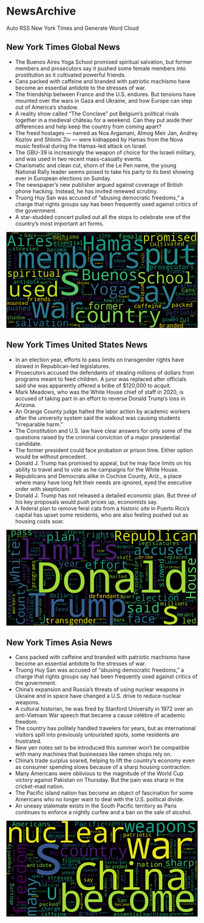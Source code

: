 # NewsArchive
Auto RSS New York Times and Generate Word Cloud

## New York Times Global News
* The Buenos Aires Yoga School promised spiritual salvation, but former members and prosecutors say it pushed some female members into prostitution as it cultivated powerful friends.
* Cans packed with caffeine and branded with patriotic machismo have become an essential antidote to the stresses of war.
* The friendship between France and the U.S. endures. But tensions have mounted over the wars in Gaza and Ukraine, and how Europe can step out of America’s shadow.
* A reality show called “The Conclave” put Belgium’s political rivals together in a medieval château for a weekend. Can they put aside their differences and help keep the country from coming apart?
* The freed hostages — named as Noa Argamani, Almog Meir Jan, Andrey Kozlov and Shlomi Ziv — were kidnapped by Hamas from the Nova music festival during the Hamas-led attack on Israel.
* The GBU-39 is increasingly the weapon of choice for the Israeli military, and was used in two recent mass-casualty events.
* Charismatic and clean cut, shorn of the Le Pen name, the young National Rally leader seems poised to take his party to its best showing ever in European elections on Sunday.
* The newspaper’s new publisher argued against coverage of British phone hacking. Instead, he has invited renewed scrutiny.
* Truong Huy San was accused of “abusing democratic freedoms,” a charge that rights groups say has been frequently used against critics of the government.
* A star-studded concert pulled out all the stops to celebrate one of the country’s most important art forms.

![Global](./global.png)
## New York Times United States News
* In an election year, efforts to pass limits on transgender rights have slowed in Republican-led legislatures.
* Prosecutors accused the defendants of stealing millions of dollars from programs meant to feed children. A juror was replaced after officials said she was apparently offered a bribe of $120,000 to acquit.
* Mark Meadows, who was the White House chief of staff in 2020, is accused of taking part in an effort to reverse Donald Trump’s loss in Arizona.
* An Orange County judge halted the labor action by academic workers after the university system said the walkout was causing students “irreparable harm.”
* The Constitution and U.S. law have clear answers for only some of the questions raised by the criminal conviction of a major presidential candidate.
* The former president could face probation or prison time. Either option would be without precedent.
* Donald J. Trump has promised to appeal, but he may face limits on his ability to travel and to vote as he campaigns for the White House.
* Republicans and Democrats alike in Cochise County, Ariz., a place where many have long felt their needs are ignored, eyed the executive order with skepticism.
* Donald J. Trump has not released a detailed economic plan. But three of his key proposals would push prices up, economists say.
* A federal plan to remove feral cats from a historic site in Puerto Rico’s capital has upset some residents, who are also feeling pushed out as housing costs soar.

![US](./usnews.png)
## New York Times Asia News
* Cans packed with caffeine and branded with patriotic machismo have become an essential antidote to the stresses of war.
* Truong Huy San was accused of “abusing democratic freedoms,” a charge that rights groups say has been frequently used against critics of the government.
* China’s expansion and Russia’s threats of using nuclear weapons in Ukraine and in space have changed a U.S. drive to reduce nuclear weapons.
* A cultural historian, he was fired by Stanford University in 1972 over an anti-Vietnam War speech that became a cause célèbre of academic freedom.
* The country has politely handled travelers for years, but as international visitors spill into previously untouristed spots, some residents are frustrated.
* New yen notes set to be introduced this summer won’t be compatible with many machines that businesses like ramen shops rely on.
* China’s trade surplus soared, helping to lift the country’s economy even as consumer spending slows because of a sharp housing contraction.
* Many Americans were oblivious to the magnitude of the World Cup victory against Pakistan on Thursday. But the pain was sharp in the cricket-mad nation.
* The Pacific island nation has become an object of fascination for some Americans who no longer want to deal with the U.S. political divide.
* An uneasy stalemate exists in the South Pacific territory as Paris continues to enforce a nightly curfew and a ban on the sale of alcohol.

![Asian](./asian.png)
